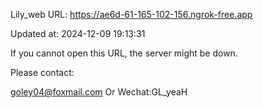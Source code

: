 Lily_web URL: https://ae6d-61-165-102-156.ngrok-free.app

Updated at: 2024-12-09 19:13:31

If you cannot open this URL, the server might be down.

Please contact: 

goley04@foxmail.com Or Wechat:GL_yeaH